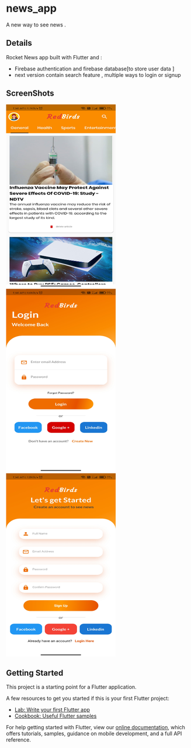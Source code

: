 # news_app

A new way to see news .

## Details
Rocket News app built with Flutter and :

- Firebase authentication and firebase database[to store user data ]
- next version contain search feature , multiple ways to login or signup 


## ScreenShots
<img src="https://github.com/harshu-2001/News/blob/master/ss/Screenshot_2021-08-06-01-40-28-351_com.example.news_app.jpg" alt="alt text" width="300" height="500">

<img src="https://github.com/harshu-2001/News/blob/master/ss/Screenshot_2021-08-06-01-40-38-157_com.example.news_app.jpg" alt="alt text" width="300" height="500">

<img src="https://github.com/harshu-2001/News/blob/master/ss/Screenshot_2021-08-06-01-40-43-431_com.example.news_app.jpg" alt="alt text" width="300" height="500">





## Getting Started

This project is a starting point for a Flutter application.

A few resources to get you started if this is your first Flutter project:

- [Lab: Write your first Flutter app](https://flutter.dev/docs/get-started/codelab)
- [Cookbook: Useful Flutter samples](https://flutter.dev/docs/cookbook)

For help getting started with Flutter, view our
[online documentation](https://flutter.dev/docs), which offers tutorials,
samples, guidance on mobile development, and a full API reference.
